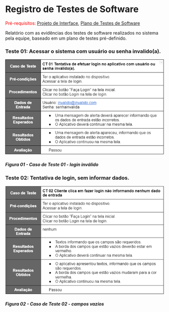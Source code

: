 # Registro de Testes de Software

<span style="color:red">Pré-requisitos: <a href="3-Projeto de Interface.md"> Projeto de Interface</a></span>, <a href="8-Plano de Testes de Software.md"> Plano de Testes de Software</a>

Relatório com as evidências dos testes de software realizados no sistema pela equipe, baseado em um plano de testes pré-definido.

### Teste 01: Acessar o sistema com usuário ou senha invalido(a).

 <img width="800"  src="./img/Testes/LoginInvalido.png">

##### _Figura 01 - Caso de Teste 01 - login inválido_

### Teste 02: Tentativa de login, sem informar dados.

 <img width="800"  src="./img/Testes/LoginCamposVazios.png">

##### _Figura 02 - Caso de Teste 02 - campos vazios_
